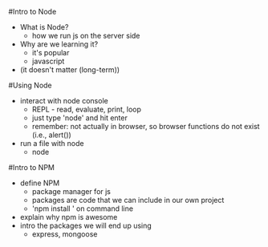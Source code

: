 #Intro to Node

* What is Node?
    * how we run js on the server side
* Why are we learning it?
    * it's popular 
    * javascript 
* (it doesn't matter (long-term))


#Using Node
* interact with node console
    * REPL - read, evaluate, print, loop 
    * just type 'node' and hit enter
    * remember: not actually in browser, so browser functions do not exist (i.e., alert())
* run a file with node 
    * node <filename>


#Intro to NPM
* define NPM
    * package manager for js 
    * packages are code that we can include in our own project 
    * 'npm install <packageName>' on command line 
* explain why npm is awesome
* intro the packages we will end up using
    * express, mongoose  
